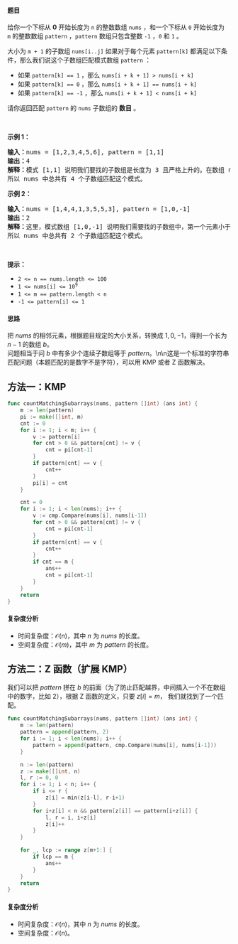 #### 题目

<p>给你一个下标从 <strong>0</strong>&nbsp;开始长度为 <code>n</code>&nbsp;的整数数组&nbsp;<code>nums</code>&nbsp;，和一个下标从 <code>0</code>&nbsp;开始长度为 <code>m</code>&nbsp;的整数数组&nbsp;<code>pattern</code>&nbsp;，<code>pattern</code>&nbsp;数组只包含整数&nbsp;<code>-1</code>&nbsp;，<code>0</code>&nbsp;和&nbsp;<code>1</code>&nbsp;。</p>

<p>大小为 <code>m + 1</code>&nbsp;的<span data-keyword="subarray">子数组</span>&nbsp;<code>nums[i..j]</code>&nbsp;如果对于每个元素 <code>pattern[k]</code>&nbsp;都满足以下条件，那么我们说这个子数组匹配模式数组&nbsp;<code>pattern</code>&nbsp;：</p>

<ul>
	<li>如果 <code>pattern[k] == 1</code> ，那么 <code>nums[i + k + 1] &gt; nums[i + k]</code></li>
	<li>如果&nbsp;<code>pattern[k] == 0</code>&nbsp;，那么&nbsp;<code>nums[i + k + 1] == nums[i + k]</code></li>
	<li>如果&nbsp;<code>pattern[k] == -1</code>&nbsp;，那么&nbsp;<code>nums[i + k + 1] &lt; nums[i + k]</code></li>
</ul>

<p>请你返回匹配 <code>pattern</code>&nbsp;的 <code>nums</code>&nbsp;子数组的 <strong>数目</strong>&nbsp;。</p>

<p>&nbsp;</p>

<p><strong class="example">示例 1：</strong></p>

<pre>
<b>输入：</b>nums = [1,2,3,4,5,6], pattern = [1,1]
<b>输出：</b>4
<b>解释：</b>模式 [1,1] 说明我们要找的子数组是长度为 3 且严格上升的。在数组 nums 中，子数组 [1,2,3] ，[2,3,4] ，[3,4,5] 和 [4,5,6] 都匹配这个模式。
所以 nums 中总共有 4 个子数组匹配这个模式。
</pre>

<p><strong class="example">示例 2：</strong></p>

<pre>
<b>输入：</b>nums = [1,4,4,1,3,5,5,3], pattern = [1,0,-1]
<b>输出：</b>2
<strong>解释：</strong>这里，模式数组 [1,0,-1] 说明我们需要找的子数组中，第一个元素小于第二个元素，第二个元素等于第三个元素，第三个元素大于第四个元素。在 nums 中，子数组 [1,4,4,1] 和 [3,5,5,3] 都匹配这个模式。
所以 nums 中总共有 2 个子数组匹配这个模式。
</pre>

<p>&nbsp;</p>

<p><strong>提示：</strong></p>

<ul>
	<li><code>2 &lt;= n == nums.length &lt;= 100</code></li>
	<li><code>1 &lt;= nums[i] &lt;= 10<sup>9</sup></code></li>
	<li><code>1 &lt;= m == pattern.length &lt; n</code></li>
	<li><code>-1 &lt;= pattern[i] &lt;= 1</code></li>
</ul>

#### 思路

把 $\textit{nums}$ 的相邻元素，根据题目规定的大小关系，转换成 $1,0,-1$，得到一个长为 $n-1$ 的数组 $b$。  
问题相当于问 $b$ 中有多少个连续子数组等于 $\textit{pattern}$。\n\n这是一个标准的字符串匹配问题（本题匹配的是数字不是字符），可以用 KMP 或者 Z 函数解决。

## 方法一：KMP

```go [sol]
func countMatchingSubarrays(nums, pattern []int) (ans int) {
	m := len(pattern)
	pi := make([]int, m)
	cnt := 0
	for i := 1; i < m; i++ {
		v := pattern[i]
		for cnt > 0 && pattern[cnt] != v {
			cnt = pi[cnt-1]
		}
		if pattern[cnt] == v {
			cnt++
		}
		pi[i] = cnt
	}

	cnt = 0
	for i := 1; i < len(nums); i++ {
		v := cmp.Compare(nums[i], nums[i-1])
		for cnt > 0 && pattern[cnt] != v {
			cnt = pi[cnt-1]
		}
		if pattern[cnt] == v {
			cnt++
		}
		if cnt == m {
			ans++
			cnt = pi[cnt-1]
		}
	}
	return
}
```

#### 复杂度分析

- 时间复杂度：$\mathcal{O}(n)$，其中 $n$ 为 $\textit{nums}$ 的长度。
- 空间复杂度：$\mathcal{O}(m)$，其中 $m$ 为 $\textit{pattern}$ 的长度。

## 方法二：Z 函数（扩展 KMP）

我们可以把 $\textit{pattern}$ 拼在 $b$ 的前面（为了防止匹配越界，中间插入一个不在数组中的数字，比如 $2$），根据 Z 函数的定义，只要 $z[i] = m$， 我们就找到了一个匹配。

```go [sol]
func countMatchingSubarrays(nums, pattern []int) (ans int) {
	m := len(pattern)
	pattern = append(pattern, 2)
	for i := 1; i < len(nums); i++ {
		pattern = append(pattern, cmp.Compare(nums[i], nums[i-1]))
	}

	n := len(pattern)
	z := make([]int, n)
	l, r := 0, 0
	for i := 1; i < n; i++ {
		if i <= r {
			z[i] = min(z[i-l], r-i+1)
		}
		for i+z[i] < n && pattern[z[i]] == pattern[i+z[i]] {
			l, r = i, i+z[i]
			z[i]++
		}
	}

	for _, lcp := range z[m+1:] {
		if lcp == m {
			ans++
		}
	}
	return
}
```

#### 复杂度分析

- 时间复杂度：$\mathcal{O}(n)$，其中 $n$ 为 $\textit{nums}$ 的长度。
- 空间复杂度：$\mathcal{O}(n)$。